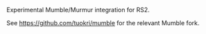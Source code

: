 Experimental Mumble/Murmur integration for RS2.


See https://github.com/tuokri/mumble for the relevant Mumble fork.

